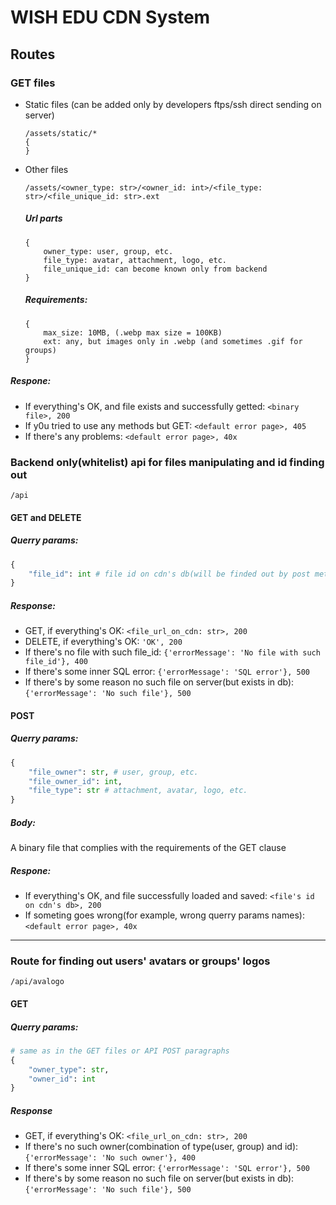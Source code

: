 # WISH EDU CDN System



## Routes
### GET files
- Static  files (can be added only by developers ftps/ssh direct sending on server)
    ```
    /assets/static/*
    {
    }
    ```
- Other files
    ```
    /assets/<owner_type: str>/<owner_id: int>/<file_type: str>/<file_unique_id: str>.ext
    ```
    ##### Url parts
    ```
    {
        owner_type: user, group, etc.
        file_type: avatar, attachment, logo, etc.
        file_unique_id: can become known only from backend
    }
    ```
    ##### Requirements:
    ```
    {
        max_size: 10MB, (.webp max size = 100KB)
        ext: any, but images only in .webp (and sometimes .gif for groups)
    }
    ```
##### Respone:
- If everything's OK, and file exists and successfully getted:
```<binary file>, 200```
- If y0u tried to use any methods but GET:
```<default error page>, 405```
- If there's any problems:
```<default error page>, 40x```
    

### Backend only(whitelist) api for files manipulating and id finding out
```
/api
```
#### GET and DELETE
##### Querry params:
```python
{
    "file_id": int # file id on cdn's db(will be finded out by post method)
}
```
##### Response:
- GET, if everything's OK:
```<file_url_on_cdn: str>, 200```
- DELETE, if everything's OK:
```'OK', 200```
- If there's no file with such file_id:
```{'errorMessage': 'No file with such file_id'}, 400```
- If there's some inner SQL error:
```{'errorMessage': 'SQL error'}, 500```
- If there's by some reason no such file on server(but exists in db):
```{'errorMessage': 'No such file'}, 500```
#### POST
##### Querry params:
```python
{
    "file_owner": str, # user, group, etc.
    "file_owner_id": int,
    "file_type": str # attachment, avatar, logo, etc.
}
```
##### Body:
A binary file that complies with the requirements of the GET clause
##### Respone:
- If everything's OK, and file successfully loaded and saved:
```<file's id on cdn's db>, 200```
- If someting goes wrong(for example, wrong querry params names):
```<default error page>, 40x```
---
### Route for finding out users' avatars or groups' logos
```
/api/avalogo
```
#### GET
##### Querry params:
```python
# same as in the GET files or API POST paragraphs
{
    "owner_type": str, 
    "owner_id": int
} 
```
##### Response
- GET, if everything's OK:
```<file_url_on_cdn: str>, 200```
- If there's no such owner(combination of type(user, group) and id):
```{'errorMessage': 'No such owner'}, 400```
- If there's some inner SQL error:
```{'errorMessage': 'SQL error'}, 500```
- If there's by some reason no such file on server(but exists in db):
```{'errorMessage': 'No such file'}, 500```